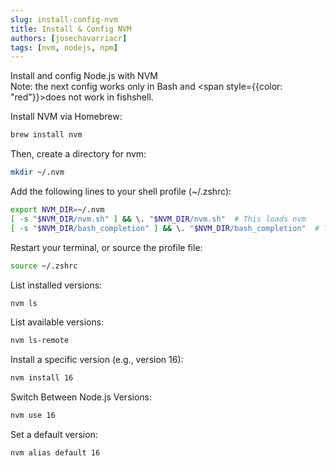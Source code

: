 ```yaml
---
slug: install-config-nvm
title: Install & Config NVM
authors: [josechavarriacr]
tags: [nvm, nodejs, npm]
---
```

Install and config Node.js with NVM  
Note: the next config works only in Bash and <span style={{color: "red"}}>does not work in fishshell.</span>



<!-- truncate -->

Install NVM via Homebrew:

```bash
brew install nvm
```

Then, create a directory for nvm:

```bash
mkdir ~/.nvm
```

Add the following lines to your shell profile (~/.zshrc):

```bash
export NVM_DIR=~/.nvm
[ -s "$NVM_DIR/nvm.sh" ] && \. "$NVM_DIR/nvm.sh"  # This loads nvm
[ -s "$NVM_DIR/bash_completion" ] && \. "$NVM_DIR/bash_completion"  # This load$
```

Restart your terminal, or source the profile file:

```bash
source ~/.zshrc 
```

List installed versions:

```bash
nvm ls
```

List available versions:

```bash
nvm ls-remote
```

Install a specific version (e.g., version 16):

```bash
nvm install 16
```

Switch Between Node.js Versions:

```bash
nvm use 16
```

Set a default version:

```bash
nvm alias default 16
```
